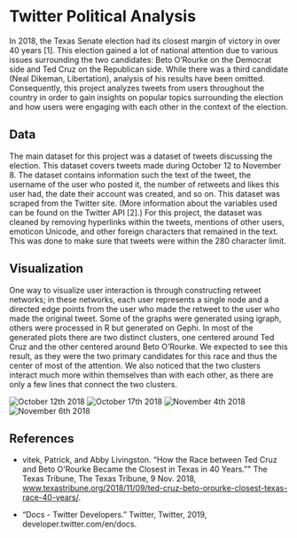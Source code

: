 # Twitter Political Analysis

In 2018, the Texas Senate election had its closest margin of victory in over 40 years [1]. This election gained a lot of national attention due to various issues surrounding the two candidates: Beto O’Rourke on the Democrat side and Ted Cruz on the Republican side. While there was a third candidate (Neal Dikeman, Libertation), analysis of his results have been omitted. Consequently, this project analyzes tweets from users throughout the country in order to gain insights on popular topics surrounding the election and how users were engaging with each other in the context of the election.

## Data

The main dataset for this project was a dataset of tweets discussing the election. This dataset covers tweets made during October 12 to November 8. The dataset contains information such the text of the tweet, the username of the user who posted it, the number of retweets and likes this user had, the date their account was created, and so on. This dataset was scraped from the Twitter site. (More information about the variables used can be found on the Twitter API [2].) For this project, the dataset was cleaned by removing hyperlinks within the tweets, mentions of other users, emoticon Unicode, and other foreign characters that remained in the text. This was done to make sure that tweets were within the 280 character limit.

## Visualization 

One way to visualize user interaction is through constructing retweet networks; in these networks, each user represents a single node and a directed edge points from the user who made the retweet to the user who made the original tweet. Some of the graphs were generated using igraph, others were processed in R but generated on Gephi. In most of the generated plots there are two distinct clusters, one centered around Ted Cruz and the other centered around Beto O’Rourke. We expected to see this result, as they were the two primary candidates for this race and thus the center of most of the attention. We also noticed that the two clusters interact much more within themselves than with each other, as there are only a few lines that connect the two clusters.

![October 12th 2018](gephi_networks/oct_12.png)
![October 17th 2018](gephi_networks/oct_12.png)
![November 4th 2018](gephi_networks/nov_4_test.png)
![November 6th 2018](/gephi_networks/nov_6.png)

## References

- vitek, Patrick, and Abby Livingston. “How the Race between Ted Cruz and Beto O’Rourke Became the Closest in Texas in 40 Years.”" The Texas Tribune, The Texas Tribune, 9 Nov. 2018, www.texastribune.org/2018/11/09/ted-cruz-beto-orourke-closest-texas-race-40-years/.

- “Docs - Twitter Developers.” Twitter, Twitter, 2019, developer.twitter.com/en/docs.
